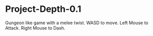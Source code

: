 # Project-Depth-0.1
Gungeon like game with a melee twist.
WASD to move. 
Left Mouse to Attack. 
Right Mouse to Dash. 

